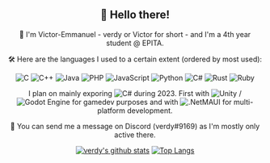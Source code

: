 <h2 align="center">👋 Hello there! </h2>

<div align="center">
📑 I'm Victor-Emmanuel - verdy or Victor for short - and I'm a 4th year student @ EPITA.

🛠 Here are the languages I used to a certain extent (ordered by most used):
   
  ![C](https://img.shields.io/badge/c-%2300599C.svg?style=for-the-badge&logo=c&logoColor=white)
  ![C++](https://img.shields.io/badge/c++-%2300599C.svg?style=for-the-badge&logo=c%2B%2B&logoColor=white)
  ![Java](https://img.shields.io/badge/java-%23ED8B00.svg?style=for-the-badge&logo=java&logoColor=white)
  ![PHP](https://img.shields.io/badge/php-%23777BB4.svg?style=for-the-badge&logo=php&logoColor=white)
  ![JavaScript](https://img.shields.io/badge/javascript-%23323330.svg?style=for-the-badge&logo=javascript&logoColor=%23F7DF1E)
  ![Python](https://img.shields.io/badge/python-3670A0?style=for-the-badge&logo=python&logoColor=ffdd54)
  ![C#](https://img.shields.io/badge/c%23-%23239120.svg?style=for-the-badge&logo=c-sharp&logoColor=white)
  ![Rust](https://img.shields.io/badge/rust-%23000000.svg?style=for-the-badge&logo=rust&logoColor=white)
  ![Ruby](https://img.shields.io/badge/ruby-%23CC342D.svg?style=for-the-badge&logo=ruby&logoColor=white)

I plan on mainly exporing ![C#](https://img.shields.io/badge/c%23-%23239120.svg?style=for-the-badge&logo=c-sharp&logoColor=white) during 2023. First with ![Unity](https://img.shields.io/badge/unity-%23000000.svg?style=for-the-badge&logo=unity&logoColor=white)
/![Godot Engine](https://img.shields.io/badge/GODOT-%23FFFFFF.svg?style=for-the-badge&logo=godot-engine)
 for gamedev purposes and with ![.Net](https://img.shields.io/badge/.NET-5C2D91?style=for-the-badge&logo=.net&logoColor=white)MAUI for multi-platform development.

💬 You can send me a message on Discord (verdy#9169) as I'm mostly only active there.

[![verdy's github stats](https://github-readme-stats.vercel.app/api?username=7verdy&show_icons=true&theme=dracula)](https://github.com/anuraghazra/github-readme-stats)
[![Top Langs](https://github-readme-stats.vercel.app/api/top-langs/?username=7verdy&layout=compact&theme=dracula)](https://github.com/anuraghazra/github-readme-stats)
</div>
